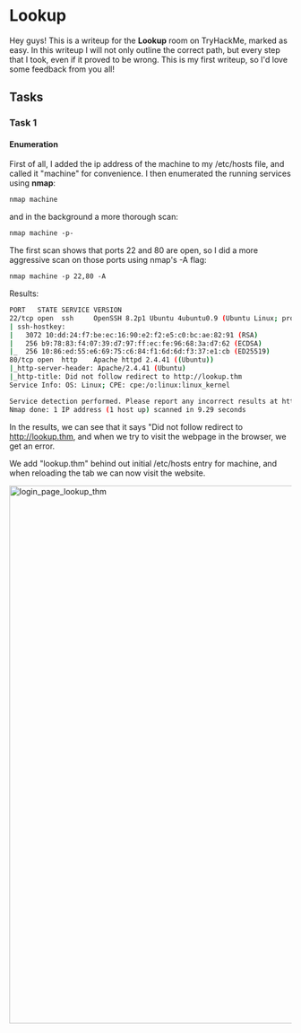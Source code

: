 # Lookup

Hey guys! This is a writeup for the **Lookup** room on TryHackMe, marked as easy. 
In this writeup I will not only outline the correct path, but every step that I took, even if it proved to be wrong.
This is my first writeup, so I'd love some feedback from you all!

## Tasks

### Task 1

#### Enumeration

First of all, I added the ip address of the machine to my /etc/hosts file, and called it "machine" for convenience. I then enumerated the running services using **nmap**:

``` markdown
nmap machine
```
and in the background a more thorough scan:

``` markdown
nmap machine -p-
```

 The first scan shows that ports 22 and 80 are open, so I did a more aggressive scan on those ports using nmap's -A flag:

 ``` markdown
nmap machine -p 22,80 -A
```

Results:

``` bash
PORT   STATE SERVICE VERSION
22/tcp open  ssh     OpenSSH 8.2p1 Ubuntu 4ubuntu0.9 (Ubuntu Linux; protocol 2.0)
| ssh-hostkey: 
|   3072 10:dd:24:f7:be:ec:16:90:e2:f2:e5:c0:bc:ae:82:91 (RSA)
|   256 b9:78:83:f4:07:39:d7:97:ff:ec:fe:96:68:3a:d7:62 (ECDSA)
|_  256 10:86:ed:55:e6:69:75:c6:84:f1:6d:6d:f3:37:e1:cb (ED25519)
80/tcp open  http    Apache httpd 2.4.41 ((Ubuntu))
|_http-server-header: Apache/2.4.41 (Ubuntu)
|_http-title: Did not follow redirect to http://lookup.thm
Service Info: OS: Linux; CPE: cpe:/o:linux:linux_kernel

Service detection performed. Please report any incorrect results at https://nmap.org/submit/ .
Nmap done: 1 IP address (1 host up) scanned in 9.29 seconds

```

In the results, we can see that it says "Did not follow redirect to http://lookup.thm, and when we try to visit the webpage in the browser, we get an error. 

We add "lookup.thm" behind out initial /etc/hosts entry for machine, and when reloading the tab we can now visit the website. 

<img width="1917" height="959" alt="login_page_lookup_thm" src="https://github.com/user-attachments/assets/f58e846d-5ac6-4ddd-acc1-167418a4faf7" />
